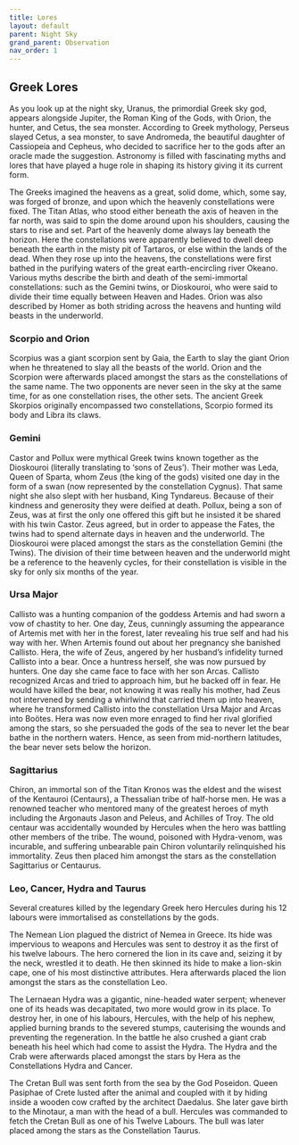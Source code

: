```yaml
---
title: Lores
layout: default
parent: Night Sky
grand_parent: Observation
nav_order: 1
---
```


## Greek Lores

As you look up at the night sky, Uranus, the primordial Greek sky god, appears alongside Jupiter, the Roman King of the Gods, with Orion, the hunter, and Cetus, the sea monster. According to Greek mythology, Perseus slayed Cetus, a sea monster, to save Andromeda, the beautiful daughter of Cassiopeia and Cepheus, who decided to sacrifice her to the gods after an oracle made the suggestion. Astronomy is filled with fascinating myths and lores that have played a huge role in shaping its history giving it its current form.

The Greeks imagined the heavens as a great, solid dome, which, some say, was forged of bronze, and upon which the heavenly constellations were fixed. The Titan Atlas, who stood either beneath the axis of heaven in the far north, was said to spin the dome around upon his shoulders, causing the stars to rise and set.
Part of the heavenly dome always lay beneath the horizon. Here the constellations were apparently believed to dwell deep beneath the earth in the misty pit of Tartaros, or else within the lands of the dead. When they rose up into the heavens, the constellations were first bathed in the purifying waters of the great earth-encircling river Okeano. Various myths describe the birth and death of the semi-immortal constellations: such as the Gemini twins, or Dioskouroi, who were said to divide their time equally between Heaven and Hades. Orion was also described by Homer as both striding across the heavens and hunting wild beasts in the underworld.


### Scorpio and Orion

Scorpius was a giant scorpion sent by Gaia, the Earth to slay the giant Orion when he threatened to slay all the beasts of the world. Orion and the Scorpion were afterwards placed amongst the stars as the constellations of the same name. The two opponents are never seen in the sky at the same time, for as one constellation rises, the other sets. The ancient Greek Skorpios originally encompassed two constellations, Scorpio formed its body and Libra its claws.


### Gemini

Castor and Pollux were mythical Greek twins known together as the Dioskouroi (literally translating to ‘sons of Zeus’). Their mother was Leda, Queen of Sparta, whom Zeus (the king of the gods) visited one day in the form of a swan (now represented by the constellation Cygnus). That same night she also slept with her husband, King Tyndareus. Because of their kindness and generosity they were deified at death. Pollux, being a son of Zeus, was at first the only one offered this gift but he insisted it be shared with his twin Castor. Zeus agreed, but in order to appease the Fates, the twins had to spend alternate days in heaven and the underworld.
The Dioskouroi were placed amongst the stars as the constellation Gemini (the Twins). The division of their time between heaven and the underworld might be a reference to the heavenly cycles, for their constellation is visible in the sky for only six months of the year.


### Ursa Major

Callisto was a hunting companion of the goddess Artemis and had sworn a vow of chastity to her. One day, Zeus, cunningly assuming the appearance of Artemis met with her in the forest, later revealing his true self and had his way with her. When Artemis found out about her pregnancy she banished Callisto. Hera, the wife of Zeus, angered by her husband’s infidelity turned Callisto into a bear. Once a huntress herself, she was now pursued by hunters. One day she came face to face with her son Arcas. Callisto recognized Arcas and tried to approach him, but he backed off in fear. He would have killed the bear, not knowing it was really his mother, had Zeus not intervened by sending a whirlwind that carried them up into heaven, where he transformed Callisto into the constellation Ursa Major and Arcas into Boötes.
Hera was now even more enraged to find her rival glorified among the stars, so she persuaded the gods of the sea to never let the bear bathe in the northern waters. Hence, as seen from mid-northern latitudes, the bear never sets below the horizon.


### Sagittarius

Chiron, an immortal son of the Titan Kronos  was the eldest and the wisest of the Kentauroi (Centaurs), a Thessalian tribe of half-horse men. He was a renowned teacher who mentored many of the greatest heroes of myth including the Argonauts Jason and Peleus, and Achilles of Troy.
The old centaur was accidentally wounded by Hercules when the hero was battling other members of the tribe. The wound, poisoned with Hydra-venom, was incurable, and suffering unbearable pain Chiron voluntarily relinquished his immortality. Zeus then placed him amongst the stars as the constellation Sagittarius or Centaurus.


### Leo, Cancer, Hydra and Taurus

Several creatures killed by the legendary Greek hero Hercules during his 12 labours were immortalised as constellations by the gods.

The Nemean Lion plagued the district of Nemea in Greece. Its hide was impervious to weapons and Hercules was sent to destroy it as the first of his twelve labours. The hero cornered the lion in its cave and, seizing it by the neck, wrestled it to death. He then skinned its hide to make a lion-skin cape, one of his most distinctive attributes. Hera afterwards placed the lion amongst the stars as the constellation Leo.

The Lernaean Hydra was a gigantic, nine-headed water serpent; whenever one of its heads was decapitated, two more would grow in its place. To destroy her, in one of his labours, Hercules, with the help of his nephew, applied burning brands to the severed stumps, cauterising the wounds and preventing the regeneration. In the battle he also crushed a giant crab beneath his heel which had come to assist the Hydra. The Hydra and the Crab were afterwards placed amongst the stars by Hera as the Constellations Hydra and Cancer.

The Cretan Bull was sent forth from the sea by the God Poseidon. Queen Pasiphae of Crete lusted after the animal and coupled with it by hiding inside a wooden cow crafted by the architect Daedalus. She later gave birth to the Minotaur, a man with the head of a bull. Hercules was commanded to fetch the Cretan Bull as one of his Twelve Labours. The bull was later placed among the stars as the Constellation Taurus.
